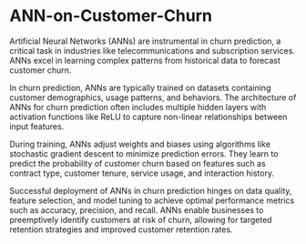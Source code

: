 # ANN-on-Customer-Churn
Artificial Neural Networks (ANNs) are instrumental in churn prediction, a critical task in industries like telecommunications and subscription services. ANNs excel in learning complex patterns from historical data to forecast customer churn.

In churn prediction, ANNs are typically trained on datasets containing customer demographics, usage patterns, and behaviors. The architecture of ANNs for churn prediction often includes multiple hidden layers with activation functions like ReLU to capture non-linear relationships between input features.

During training, ANNs adjust weights and biases using algorithms like stochastic gradient descent to minimize prediction errors. They learn to predict the probability of customer churn based on features such as contract type, customer tenure, service usage, and interaction history.

Successful deployment of ANNs in churn prediction hinges on data quality, feature selection, and model tuning to achieve optimal performance metrics such as accuracy, precision, and recall. ANNs enable businesses to preemptively identify customers at risk of churn, allowing for targeted retention strategies and improved customer retention rates.

